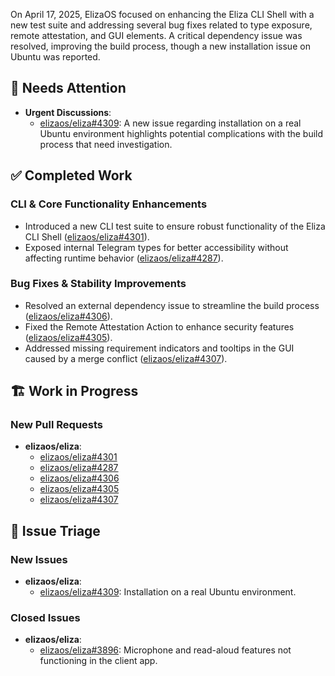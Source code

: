 On April 17, 2025, ElizaOS focused on enhancing the Eliza CLI Shell with a new test suite and addressing several bug fixes related to type exposure, remote attestation, and GUI elements. A critical dependency issue was resolved, improving the build process, though a new installation issue on Ubuntu was reported.

## 🚨 Needs Attention
- **Urgent Discussions**:
    - [elizaos/eliza#4309](https://github.com/elizaos/eliza/issues/4309): A new issue regarding installation on a real Ubuntu environment highlights potential complications with the build process that need investigation.

## ✅ Completed Work
### CLI & Core Functionality Enhancements
- Introduced a new CLI test suite to ensure robust functionality of the Eliza CLI Shell ([elizaos/eliza#4301](https://github.com/elizaos/eliza/pull/4301)).
- Exposed internal Telegram types for better accessibility without affecting runtime behavior ([elizaos/eliza#4287](https://github.com/elizaos/eliza/pull/4287)).

### Bug Fixes & Stability Improvements
- Resolved an external dependency issue to streamline the build process ([elizaos/eliza#4306](https://github.com/elizaos/eliza/pull/4306)).
- Fixed the Remote Attestation Action to enhance security features ([elizaos/eliza#4305](https://github.com/elizaos/eliza/pull/4305)).
- Addressed missing requirement indicators and tooltips in the GUI caused by a merge conflict ([elizaos/eliza#4307](https://github.com/elizaos/eliza/pull/4307)).

## 🏗️ Work in Progress
### New Pull Requests
- **elizaos/eliza**:
    - [elizaos/eliza#4301](https://github.com/elizaos/eliza/pull/4301)
    - [elizaos/eliza#4287](https://github.com/elizaos/eliza/pull/4287)
    - [elizaos/eliza#4306](https://github.com/elizaos/eliza/pull/4306)
    - [elizaos/eliza#4305](https://github.com/elizaos/eliza/pull/4305)
    - [elizaos/eliza#4307](https://github.com/elizaos/eliza/pull/4307)

## 🐞 Issue Triage
### New Issues
- **elizaos/eliza**:
    - [elizaos/eliza#4309](https://github.com/elizaos/eliza/issues/4309): Installation on a real Ubuntu environment.

### Closed Issues
- **elizaos/eliza**:
    - [elizaos/eliza#3896](https://github.com/elizaos/eliza/issues/3896): Microphone and read-aloud features not functioning in the client app.